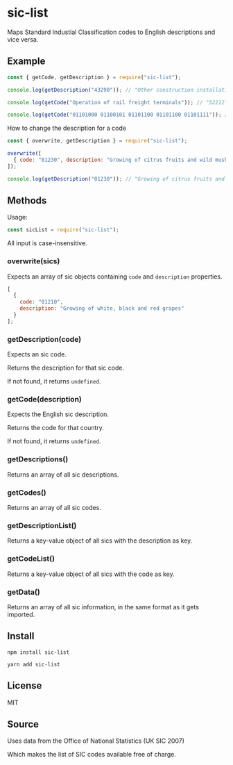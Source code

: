 # sic-list

Maps Standard Industial Classification codes to English descriptions and vice versa.

<!-- add typescript typings -->
<!-- https://stackoverflow.com/questions/12687779/how-do-you-produce-a-d-ts-typings-definition-file-from-an-existing-javascript/38755883#38755883 -->
<!-- https://iamturns.com/typescript-babel/ -->
<!-- Integration of some CI -->

## Example

```js
const { getCode, getDescription } = require("sic-list");

console.log(getDescription("43290")); // "Other construction installation"

console.log(getCode("Operation of rail freight terminals")); // "52211"

console.log(getCode("01101000 01100101 01101100 01101100 01101111")); // undefined
```

How to change the description for a code

```js
const { overwrite, getDescription } = require("sic-list");

overwrite([
  { code: "01230", description: "Growing of citrus fruits and wild mushrooms" }
]);

console.log(getDescription("01230")); // "Growing of citrus fruits and wild mushrooms"
```

## Methods

Usage:

```js
const sicList = require("sic-list");
```

All input is case-insensitive.

### overwrite(sics)

Expects an array of sic objects containing `code` and `description` properties.

```js
[
  {
    code: "01210",
    description: "Growing of white, black and red grapes"
  }
];
```

### getDescription(code)

Expects an sic code.

Returns the description for that sic code.

If not found, it returns `undefined`.

### getCode(description)

Expects the English sic description.

Returns the code for that country.

If not found, it returns `undefined`.

### getDescriptions()

Returns an array of all sic descriptions.

### getCodes()

Returns an array of all sic codes.

### getDescriptionList()

Returns a key-value object of all sics with the description as key.

### getCodeList()

Returns a key-value object of all sics with the code as key.

### getData()

Returns an array of all sic information, in the same format as it gets imported.

## Install

```cli
npm install sic-list

yarn add sic-list
```

## License

MIT

## Source

Uses data from the Office of National Statistics (UK SIC 2007)

Which makes the list of SIC codes available free of charge.

